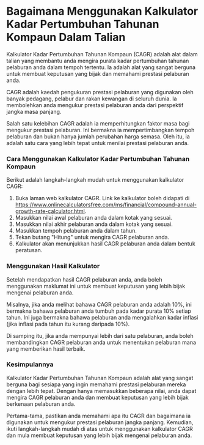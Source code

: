 Bagaimana Menggunakan Kalkulator Kadar Pertumbuhan Tahunan Kompaun Dalam Talian
===============================================================================

Kalkulator Kadar Pertumbuhan Tahunan Kompaun (CAGR) adalah alat dalam talian yang membantu anda mengira purata kadar pertumbuhan tahunan pelaburan anda dalam tempoh tertentu. Ia adalah alat yang sangat berguna untuk membuat keputusan yang bijak dan memahami prestasi pelaburan anda.

CAGR adalah kaedah pengukuran prestasi pelaburan yang digunakan oleh banyak pedagang, pelabur dan rakan kewangan di seluruh dunia. Ia membolehkan anda mengukur prestasi pelaburan anda dari perspektif jangka masa panjang.

Salah satu kelebihan CAGR adalah ia memperhitungkan faktor masa bagi mengukur prestasi pelaburan. Ini bermakna ia mempertimbangkan tempoh pelaburan dan bukan hanya jumlah perubahan harga semasa. Oleh itu, ia adalah satu cara yang lebih tepat untuk menilai prestasi pelaburan anda.

### Cara Menggunakan Kalkulator Kadar Pertumbuhan Tahunan Kompaun

Berikut adalah langkah-langkah mudah untuk menggunakan kalkulator CAGR:

1. Buka laman web kalkulator CAGR. Link ke kalkulator boleh didapati di <https://www.onlinecalculatorsfree.com/ms/financial/compound-annual-growth-rate-calculator.html>.
2. Masukkan nilai awal pelaburan anda dalam kotak yang sesuai.
3. Masukkan nilai akhir pelaburan anda dalam kotak yang sesuai.
4. Masukkan tempoh pelaburan anda dalam tahun.
5. Tekan butang "Hitung" untuk mengira CAGR pelaburan anda.
6. Kalkulator akan menunjukkan hasil CAGR pelaburan anda dalam bentuk peratusan.

### Menggunakan Hasil Kalkulator

Setelah mendapatkan hasil CAGR pelaburan anda, anda boleh menggunakan maklumat ini untuk membuat keputusan yang lebih bijak mengenai pelaburan anda.

Misalnya, jika anda melihat bahawa CAGR pelaburan anda adalah 10%, ini bermakna bahawa pelaburan anda tumbuh pada kadar purata 10% setiap tahun. Ini juga bermakna bahawa pelaburan anda mengalahkan kadar inflasi (jika inflasi pada tahun itu kurang daripada 10%).

Di samping itu, jika anda mempunyai lebih dari satu pelaburan, anda boleh membandingkan CAGR pelaburan anda untuk menentukan pelaburan mana yang memberikan hasil terbaik.

### Kesimpulannya

Kalkulator Kadar Pertumbuhan Tahunan Kompaun adalah alat yang sangat berguna bagi sesiapa yang ingin memahami prestasi pelaburan mereka dengan lebih tepat. Dengan hanya memasukkan beberapa nilai, anda dapat mengira CAGR pelaburan anda dan membuat keputusan yang lebih bijak berkenaan pelaburan anda.

Pertama-tama, pastikan anda memahami apa itu CAGR dan bagaimana ia digunakan untuk mengukur prestasi pelaburan jangka panjang. Kemudian, ikuti langkah-langkah mudah di atas untuk menggunakan kalkulator CAGR dan mula membuat keputusan yang lebih bijak mengenai pelaburan anda.